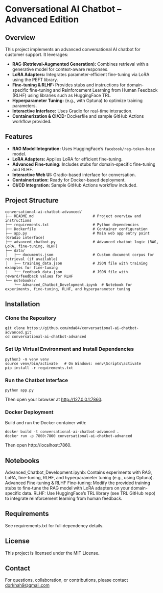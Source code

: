 # Conversational AI Chatbot – Advanced Edition

## Overview
This project implements an advanced conversational AI chatbot for customer support. It leverages:
- **RAG (Retrieval-Augmented Generation):** Combines retrieval with a generative model for context-aware responses.
- **LoRA Adapters:** Integrates parameter-efficient fine-tuning via LoRA using the PEFT library.
- **Fine-tuning & RLHF:** Provides stubs and instructions for domain-specific fine-tuning and Reinforcement Learning from Human Feedback (RLHF) using libraries such as HuggingFace TRL.
- **Hyperparameter Tuning:** (e.g., with Optuna) to optimize training parameters.
- **Interactive Interface:** Uses Gradio for real-time interaction.
- **Containerization & CI/CD:** Dockerfile and sample GitHub Actions workflow provided.

## Features
- **RAG Model Integration:** Uses HuggingFace’s `facebook/rag-token-base` model.
- **LoRA Adapters:** Applies LoRA for efficient fine-tuning.
- **Advanced Fine-tuning:** Includes stubs for domain-specific fine-tuning and RLHF.
- **Interactive Web UI:** Gradio-based interface for conversation.
- **Containerization:** Ready for Docker-based deployment.
- **CI/CD Integration:** Sample GitHub Actions workflow included.

## Project Structure
```
conversational-ai-chatbot-advanced/
├── README.md                           # Project overview and instructions
├── requirements.txt                    # Python dependencies
├── Dockerfile                          # Container configuration
├── app.py                              # Main web app entry point (Gradio interface)
├── advanced_chatbot.py                 # Advanced chatbot logic (RAG, LoRA, fine-tuning, RLHF)
├── data/
│   ├── documents.json                  # Custom document corpus for retrieval (if available)
│   ├── training_data.json              # JSON file with training examples for fine-tuning
│   └── feedback_data.json              # JSON file with reward/feedback values for RLHF
└── notebooks/
    └── Advanced_Chatbot_Development.ipynb  # Notebook for experiments, fine-tuning, RLHF, and hyperparameter tuning
```
## Installation

### Clone the Repository
```
git clone https://github.com/mda84/conversational-ai-chatbot-advanced.git
cd conversational-ai-chatbot-advanced
```

### Set Up Virtual Environment and Install Dependencies
```
python3 -m venv venv
source venv/bin/activate   # On Windows: venv\Scripts\activate
pip install -r requirements.txt
```

### Run the Chatbot Interface
```
python app.py
```
Then open your browser at http://127.0.0.1:7860.

### Docker Deployment
Build and run the Docker container with:
```
docker build -t conversational-ai-chatbot-advanced .
docker run -p 7860:7860 conversational-ai-chatbot-advanced
```
Then open http://localhost:7860.

## Notebooks
Advanced_Chatbot_Development.ipynb: Contains experiments with RAG, LoRA, fine-tuning, RLHF, and hyperparameter tuning (e.g., using Optuna).
Advanced Fine-tuning & RLHF
Fine-tuning: Modify the provided training stubs to fine-tune the RAG model with LoRA adapters on your domain-specific data.
RLHF: Use HuggingFace’s TRL library (see TRL GitHub repo) to integrate reinforcement learning from human feedback.

## Requirements
See requirements.txt for full dependency details.

## License
This project is licensed under the MIT License.

## Contact
For questions, collaboration, or contributions, please contact dorkhah9@gmail.com
